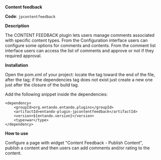 **Content feedback**

**Code**: ```jpcontentfeedback```

**Description**

The CONTENT FEEDBACK plugin lets users manage comments associated with specific content types.
From the Configuration interface users can configure some options for comments and contents.
From the comment list interface users can access the list of comments and approve or not if they required approval.

**Installation**

Open the pom.xml of your project: locate the tag toward the end of the file, after the tag; if the dependencies tag does not exist just create a new one just after the closure of the build tag.

Add the following snippet inside the dependencies:

```  
<dependency>
    <groupId>org.entando.entando.plugins</groupId>
    <artifactId>entando-plugin-jpcontentfeedback</artifactId>
    <version>${entando.version}</version>
    <type>war</type>
</dependency>
```

**How to use**

Configure a page with widget "Content Feedback - Publish Content", publish a content and then users can add comments and/or rating to the content.
